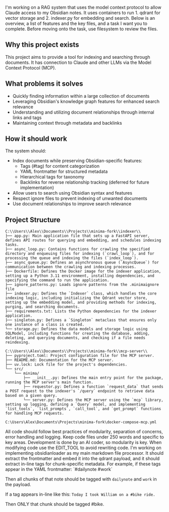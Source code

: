 I'm working on a RAG system that uses the model context protocol to allow Claude access to my Obsidian notes. It uses containers to run 1. qdrant for vector storage and 2. indexer.py for embedding and search. Below is an overview, a list of features and the key files, and a task I want you to complete. Before moving onto the task, use filesystem to review the files.

<overview>

## Why this project exists
This project aims to provide a tool for indexing and searching through documents. It has connection to Claude and other LLMs via the Model Context Protocol (MCP).

## What problems it solves
- Quickly finding information within a large collection of documents
- Leveraging Obsidian's knowledge graph features for enhanced search relevance
- Understanding and utilizing document relationships through internal links and tags
- Maintaining context through metadata and backlinks

## How it should work
The system should:
- Index documents while preserving Obsidian-specific features:
  - Tags (#tag) for content categorization
  - YAML frontmatter for structured metadata
  - Hierarchical tags for taxonomy
  - Backlinks for reverse relationship tracking (deferred for future implementation)
- Allow users to search using Obsidian syntax and features
- Respect ignore files to prevent indexing of unwanted documents
- Use document relationships to improve search relevance
</overview>

<files>

## Project Structure
```
C:\\Users\\Alex\\Documents\\Projects\\minima-fork\\indexer\\
├── app.py: Main application file that sets up a FastAPI server, defines API routes for querying and embedding, and schedules indexing tasks.
├── async_loop.py: Contains functions for crawling the specified directory and enqueuing files for indexing (`crawl_loop`), and for processing the queue and indexing the files (`index_loop`).
├── async_queue.py: Defines an asynchronous queue (`AsyncQueue`) for communication between the crawling and indexing processes.
├── Dockerfile: Defines the Docker image for the indexer application, setting up a Python 3.11 environment, installing dependencies, and specifying the command to run the application.
├── ignore_patterns.py: Loads ignore patterns from the .minimaignore file
├── indexer.py: Defines the `Indexer` class, which handles the core indexing logic, including initializing the Qdrant vector store, setting up the embedding model, and providing methods for indexing, purging, and searching documents.
├── requirements.txt: Lists the Python dependencies for the indexer application.
├── singleton.py: Defines a `Singleton` metaclass that ensures only one instance of a class is created.
└── storage.py: Defines the data models and storage logic using SQLModel, including functions for creating the database, adding, deleting, and querying documents, and checking if a file needs reindexing.

C:\\Users\\Alex\\Documents\\Projects\\minima-fork\\mcp-server\\
├── pyproject.toml: Project configuration file for the MCP server.
├── README.md: Documentation for the MCP server.
├── uv.lock: Lock file for the project's dependencies.
└── src/
    └── minima/
        ├── __init__.py: Defines the main entry point for the package, running the MCP server's main function.
        ├── requestor.py: Defines a function `request_data` that sends a POST request to the indexer's `/query` endpoint to retrieve data based on a given query.
        └── server.py: Defines the MCP server using the `mcp` library, setting up logging, defining a `Query` model, and implementing `list_tools`, `list_prompts`, `call_tool`, and `get_prompt` functions for handling MCP requests.

C:\Users\Alex\Documents\Projects\minima-fork\docker-compose-mcp.yml
```
</files>
<coding_parameters>
All code should follow best practices of modularity, separation of concerns, error handling and logging. Keep code files under 250 words and specific to key areas. Development is done by an AI coder, so modularity is key. When modifying code use the EDIT_TOOL to avoid rewriting code.
</coding_parameters>

<task>
I'm working on implementing obsidianloader as my main markdown file processor. It should extract the frontmatter and embed it into the qdrant payload, and it should extract in-line tags for chunk-specific metadata. For example, if these tags appear in the YAML frontmatter:
`#dailynote
#work`

Then all chunks of that note should be tagged with `dailynote` and `work` in the payload.

If a tag appears in-line like this: 
`Today I took William on a #bike ride.`

Then ONLY that chunk should be tagged #bike.

 </task>
